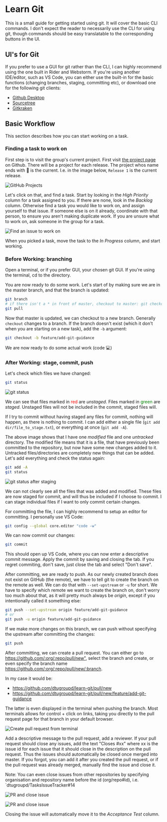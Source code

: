# Learn Git

This is a small guide for getting started using git. It will cover the basic CLI commands. I don't expect the reader to necessarily use the CLI for using git, though commands should be easy translatable to the corresponding buttons in the UI.

## UI's for Git

If you prefer to use a GUI for git rather than the CLI, I can highly recommend using the one built in Rider and Webstorm. If you're using another IDE/editor, such as VS Code, you can either use the built-in for the basic functions (changing branches, staging, committing etc), or download one for the following git clients:

* [Github Desktop](https://desktop.github.com)
* [Sourcetree](https://www.sourcetreeapp.com)
* [Gitkraken](https://www.gitkraken.com/git-client)

## Basic Workflow

This section describes how you can start working on a task.

### Finding a task to work on

First step is to visit the group's current project. First visit [the project page](https://github.com/orgs/dtugroupd/projects) on Github. There will be a project for each release. The project whos name ends with 📅 is the current. I.e. in the image below, `Release 1` is the current release.

![GitHub Projects](assets/github_projects.png)

Let's click on that, and find a task. Start by looking in the _High Priority_ column for a task assigned to you. If there are none, look in the _Backlog_ column. Otherwise find a task you would like to work on, and assign yourself to that issue. If someone else is on it already, coordinate with that person, to ensure you aren't making duplicate work. If you are unsure what to work on, ask someone in the group for a task.

![Find an issue to work on](assets/github_find_issue.png)

When you picked a task, move the task to the _In Progress_ column, and start working.

### Before Working: branching

Open a terminal, or if you prefer GUI, your chosen git GUI. If you're using the terminal, cd to the directory.

You are now ready to do some work. Let's start of by making sure we are in the master branch, and that the branch is updated:

```bash
git branch
# if there isn't a * in front of master, checkout to master: git checkout master
git pull
```

Now that master is updated, we can checkout to a new branch. Generally `checkout` changes to a branch. If the branch doesn't exist (which it don't when you are starting on a new task), add the `-b` argument:

```bash
git checkout -b feature/add-git-guidance
```

We are now ready to do some actual work (code 💻)

### After Working: stage, commit, push

Let's check which files we have changed:

```bash
git status
```

![git status](assets/terminal_status.png)

We can see that files marked in <span style="color:red;">red</span> are _unstaged_. Files marked in <span style="color:green">green</span> are _staged_. Unstaged files will not be included in the commit, staged files will.

If I try to commit without having staged any files for commit, nothing will happen, as there is nothing to commit. I can add either a single file (`git add dir/file_to_stage.txt`), or everything at once (`git add -A`).

The above image shows that I have one _modified_ file and one _untracked_ directory. The modified file means that it is a file, that have previously been committed to the repository, but now have some new changes added to it. Untracked files/directories are completely new things that can be added. Let's add everything and check the status again:

```bash
git add -A
git status
```

![git status after staging](assets/terminal_status_staged.png)

We can not clearly see all the files that was added and modified. These files are now staged for commit, and will thus be included if I choose to commit. I can stage individual files if I want to only commit certain changes.

For committing the file, I can highly recommend to setup an editor for committing. I personally use VS Code:

```bash
git config --global core.editor "code -w"
```

We can now commit our changes:

```bash
git commit
```

This should open up VS Code, where you can now enter a descriptive commit message. Apply the commit by saving and closing the tab. If you regret commiting, don't save, just close the tab and select "Don't save".

After committing, we are ready to push. As our newly created branch does not exist on GitHub (the remote), we have to tell git to create the branch on the remote as well. We can do that with `--set-upstream` or `-u` for short. We have to specify which remote we want to create the branch on, don't worry too much about that, as it will pretty much always be _origin_, except if you intentionally called it something else:

```bash
git push --set-upstream origin feature/add-git-guidance
# or
git push -u origin feature/add-git-guidance
```

If we make more changes on this branch, we can push without specifying the upstream after committing the changes:

```bash
git push
```

After committing, we can create a pull request. You can either go to <https://github.com/:org/:repo/pull/new">, select the branch and create, or even specify the branch name <https://github.com/:org/:repo/pull/new/:branch>.

In my case it would be:

* <https://github.com/dtugroupd/learn-git/pull/new>
* <https://github.com/dtugroupd/learn-git/pull/new/feature/add-git-guidance>

The latter is even displayed in the terminal when pushing the branch. Most terminals allows for control + click on links, taking you directly to the pull request page for that branch in your default browser.

![Create pull request from terminal](assets/terminal_push_branch.png)

Add a descriptive message to the pull request, add a reviewer. If your pull request should close any issues, add the text "Closes #xx" where xx is the issue id for each issue that it should close in the description on the pull request. Thus the issues should automatically be closed once merged into master. If you forgot, you can add it after you created the pull request, or if the pull request was already merged, manually find the issue and close it.

Note: You can even close issues from other repositories by specifying organisation and repository name before the id (org/repo#id), i.e. `dtugroupd/TasksIssueTracker#14

![PR and close issue](assets/github_pr.png)

![PR and close issue](assets/github_pr2.png)

Closing the issue will automatically move it to the _Acceptance Test_ column.
